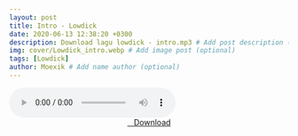```yaml
---
layout: post
title: Intro - Lowdick
date: 2020-06-13 12:38:20 +0300
description: Download lagu lowdick - intro.mp3 # Add post description (optional)
img: cover/Lowdick_intro.webp # Add image post (optional)
tags: [Lowdick]
author: Moexik # Add name author (optional)
---
```


<audio class='js-player' style="--plyr-color-main: #212121;" controls>
<source src="https://drive.google.com/uc?authuser=0&id=1ApXYv_m_W82ZChLcA2OjFPm1Y0Cji2sd&export=download" type="audio/mp3">
</audio><br />

<center>
<a href="/dl/intro-lowdick/" ><i class="fa fa-caret-down" aria-hidden="true"></i>&nbsp; &nbsp;Download</a>
</center><br />
